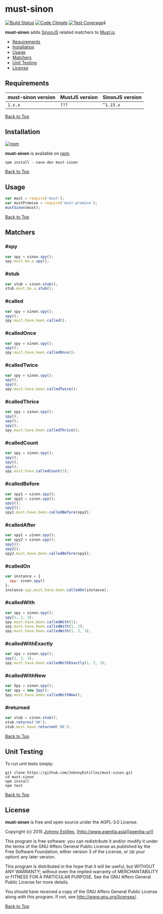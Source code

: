 # <a name="top"></a>must-sinon

[![Build Status][travis-badge]][travis-url]
[![Code Climate][gpa-badge]][codeclimate-url]
[![Test Coverage][coverage-badge]][codeclimate-url]å

**must-sinon** adds [SinonJS][sinon-url] related matchers to [Must.js][must-url].

- [Requirements](#requirements)
- [Installation](#installation)
- [Usage](#usage)
- [Matchers](#matchers)
- [Unit Testing](#unit-testing)
- [License](#license)

<a name="requirements"></a>
## Requirements

must-sinon version | MustJS version | SinonJS version
------------------ | -------------- | ---------------
`1.x.x` | `???` | `^1.15.x`

[Back to Top](#top)

<a name="installation"></a>
## Installation
[![npm][npm-badge]][npm-url]

**must-sinon** is available on [npm][npm-url].

```js
npm install --save-dev must-sinon
```

[Back to Top](#top)

<a name="usage"></a>
## Usage
```js
var must = require('must');
var mustPromise = require('must-promise');
mustSinon(must);
```

[Back to Top](#top)

<a name="matchers"></a>
## Matchers

### #spy
```js
var spy = sinon.spy();
spy.must.be.a.spy();
```

### #stub
```js
var stub = sinon.stub();
stub.must.be.a.stub();
```

### #called
```js
var spy = sinon.spy();
spy();
spy.must.have.been.called();
```

### #calledOnce
```js
var spy = sinon.spy();
spy();
spy.must.have.been.calledOnce();
```

### #calledTwice
```js
var spy = sinon.spy();
spy();
spy();
spy.must.have.been.calledTwice();
```

### #calledThrice
```js
var spy = sinon.spy();
spy();
spy();
spy();
spy.must.have.been.calledThrice();
```

### #calledCount
```js
var spy = sinon.spy();
spy();
spy();
spy();
spy.must.have.calledCount(3);
```

### #calledBefore
```js
var spy1 = sinon.spy();
var spy2 = sinon.spy();
spy1();
spy2();
spy1.must.have.been.calledBefore(spy2);
```

### #calledAfter
```js
var spy1 = sinon.spy();
var spy2 = sinon.spy();
spy1();
spy2();
spy2.must.have.been.calledBefore(spy1);
```

### #calledOn
```js
var instance = {
  spy: sinon.spy()
};
instance.spy.must.have.been.calledOn(instance);
```

### #calledWith
```js
var spy = sinon.spy();
spy(1, 2, 3);
spy.must.have.been.calledWith(1);
spy.must.have.been.calledWith(1, 2);
spy.must.have.been.calledWith(1, 2, 3);
```

### #calledWithExactly
```js
var spy = sinon.spy();
spy(1, 2, 3);
spy.must.have.been.calledWithExactly(1, 2, 3);
```

### #calledWithNew
```js
var Spy = sinon.spy();
var spy = new Spy();
Spy.must.have.been.calledWithNew();
```

### #returned
```js
var stub = sinon.stub();
stub.returns('OK');
stub.must.have.returned('OK');
```

[Back to Top](#top)

<a name="unit-testing"></a>
## Unit Testing
To run unit tests simply:

```
git clone https://github.com/JohnnyEstilles/must-sinon.git
cd must-sinon
npm install
npm test
```

[Back to Top](#top)

<a name="license"></a>
## License
**must-sinon** is free and open source under the AGPL-3.0 License.

Copyright (c) 2015 [Johnny Estilles][jme-url], [http://www.agentia.asia][agentia-url]

This program is free software: you can redistribute it and/or modify
it under the terms of the GNU Affero General Public License as
published by the Free Software Foundation, either version 3 of the
License, or (at your option) any later version.

This program is distributed in the hope that it will be useful,
but WITHOUT ANY WARRANTY; without even the implied warranty of
MERCHANTABILITY or FITNESS FOR A PARTICULAR PURPOSE.  See the
GNU Affero General Public License for more details.

You should have received a copy of the GNU Affero General Public License
along with this program.  If not, see <http://www.gnu.org/licenses/>.

[Back to Top](#top)

[jme-url]: https://github.com/JohnnyEstilles
[agentia-url]: http://www.agentia.asia

[travis-badge]: https://travis-ci.org/JohnnyEstilles/must-sinon.svg?branch=master
[travis-url]: https://travis-ci.org/JohnnyEstilles/must-sinon

[codeclimate-url]: https://codeclimate.com/github/JohnnyEstilles/must-sinon
[gpa-badge]: https://codeclimate.com/github/JohnnyEstilles/must-sinon/badges/gpa.svg
[coverage-badge]: https://codeclimate.com/github/JohnnyEstilles/must-sinon/badges/coverage.svg

[npm-badge]: https://badge.fury.io/js/must-sinon.svg
[npm-url]: https://npmjs.org/package/must-sinon

[must-url]: https://github.com/moll/js-must
[sinon-url]: http://sinonjs.org
